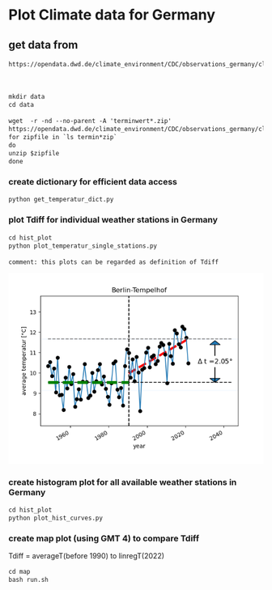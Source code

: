 # Plot Climate data for Germany

## get data from 

    https://opendata.dwd.de/climate_environment/CDC/observations_germany/climate/subdaily/air_temperature/historical/



    mkdir data
    cd data

    wget  -r -nd --no-parent -A 'terminwert*.zip' https://opendata.dwd.de/climate_environment/CDC/observations_germany/climate/subdaily/air_temperature/historical/
    for zipfile in `ls termin*zip` 
    do 
    unzip $zipfile
    done

### create dictionary for efficient data access

    python get_temperatur_dict.py

### plot Tdiff for individual weather stations in  Germany

    cd hist_plot
    python plot_temperatur_single_stations.py

    comment: this plots can be regarded as definition of Tdiff


![Tdiff_Berlin](hist_plot/temperatur_Berlin-Tempelhof.png)


### create histogram plot for all available weather stations in Germany

    cd hist_plot
    python plot_hist_curves.py

### create map plot (using GMT 4) to compare Tdiff 

Tdiff = averageT(before 1990) to linregT(2022)

    cd map
    bash run.sh
